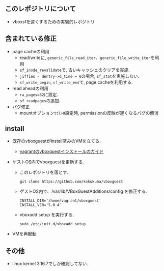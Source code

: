 ## このレポジトリについて
+ vboxsfを速くするための実験的レポジトリ

## 含まれている修正
+ page cacheの利用
  + read/writeに, `generic_file_read_iter`、`generic_file_write_iter`を利用 
  + `sf_inode_revalidate`で, 古いキャッシュのクリアを実施.
  + `jiffies - dentry->d_time = 0`の場合, `sf_stat`を実施しない.
  + `sf_write_begin`, `sf_write_end`で, page cacheを利用する.
+ read aheadの利用
  + `ra_pages=32`に設定.
  + `sf_readpages`の追加.
+ バグ修正
  + mountオプション`ttl>0`設定時, permissionの反映が遅くなるバグの解消

## install
+ 既存のvboxguestがinstall済みのVMを立てる.
  + [vagrantのvboxguestインストールのガイド](https://docs.vagrantup.com/v2/virtualbox/boxes.html)
+ ゲストOS内でvboxguestを更新する.
  + このレポジトリを落とす.
    ```
    git clone https://github.com/kokukuma/vboxguest
    ```
    
  + ゲストOS内で、/var/lib/VBoxGuestAdditions/config を修正する.
    ```
    INSTALL_DIR='/home/vagrant/vboxguest'
    INSTALL_VER='5.0.4'
    ```
    
  + vboxadd setup を実行する.
    ```
    sudo /etc/init.d/vboxadd setup
    ```
    
+ VMを再起動

## その他
+ linux kernel 3.16.7でしか確認してない.
